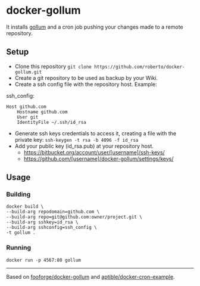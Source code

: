 # docker-gollum

It installs [gollum](https://github.com/gollum/gollum/) and a cron job pushing your changes made to a remote repository.

## Setup

* Clone this repository
`git clone https://github.com/roberto/docker-gollum.git`
* Create a git repository to be used as backup by your Wiki.
* Create a ssh config file with the repository host. Example:

ssh_config:

```
Host github.com
    Hostname github.com
    User git
    IdentityFile ~/.ssh/id_rsa

```

* Generate ssh keys credentials to access it, creating a file with the private key:
`ssh-keygen -t rsa -b 4096 -f id_rsa`
* Add your public key (id_rsa.pub) at your repository host.
	* https://bitbucket.org/account/user/[username]/ssh-keys/
	* https://github.com/[username]/docker-gollum/settings/keys/

## Usage

### Building

```
docker build \
--build-arg repodomain=github.com \
--build-arg repo=git@github.com:owner/project.git \
--build-arg sshkey=id_rsa \
--build-arg sshconfig=ssh_config \
-t gollum .
```

### Running

`docker run -p 4567:80 gollum`

---
Based on [fooforge/docker-gollum](https://github.com/fooforge/docker-gollum) and [aptible/docker-cron-example](https://github.com/aptible/docker-cron-example).

